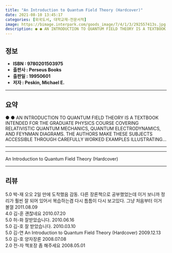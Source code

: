 ```yaml
---
title: "An Introduction to Quantum Field Theory (Hardcover)"
date: 2021-08-10 13:45:17
categories: [외국도서, 대학교재-전문서적]
image: https://bimage.interpark.com/goods_image/7/4/1/3/292557413s.jpg
description: ● ● AN INTRODUCTION TO QUANTUM FIELD THEORY IS A TEXTBOOK INTENDED FOR THE GRADUATE PHYSICS COURSE COVERING RELATIVISTIC QUANTUM MECHANICS, QUANTUM ELECTRODYN
---
```


## **정보**

- **ISBN : 9780201503975**
- **출판사 : Perseus Books**
- **출판일 : 19950601**
- **저자 : Peskin, Michael E.**

------



## **요약**

●  ●  AN INTRODUCTION TO QUANTUM FIELD THEORY IS A TEXTBOOK INTENDED FOR THE GRADUATE PHYSICS COURSE COVERING RELATIVISTIC QUANTUM MECHANICS, QUANTUM ELECTRODYNAMICS, AND FEYNMAN DIAGRAMS. THE AUTHORS MAKE THESE SUBJECTS ACCESSIBLE THROUGH CAREFULLY WORKED EXAMPLES ILLUSTRATING... 

------



------


An Introduction to Quantum Field Theory (Hardcover) 

------


## **리뷰** 

5.0 박-재 오오 2일 만에 도착했음 감동. 다른 장론책으로 공부했었는데 이거 보니까 정리가 훨씬 잘 되어 있어서 복습하는겸 다시 틈틈이 다시 보고있다. 그냥 처음부터 이거 볼껄 2011.08.09 <br/>4.0 김-훈 괜찮네요 2010.07.20 <br/>5.0 허-화 잘받았습니다. 2010.06.16 <br/>5.0 김-호 잘 받았습니다. 2010.03.10 <br/>5.0 김-연 An Introduction to Quantum Field Theory (Hardcover)   2009.12.13 <br/>5.0 김-호 양자장론 2008.07.08 <br/>2.0 전-자 책포장 좀 해주세요 2008.05.01 <br/>